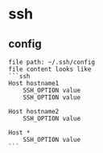 # ssh

## config
	file path: ~/.ssh/config
	file content looks like
	```ssh
	Host hostname1
	    SSH_OPTION value
	    SSH_OPTION value

	Host hostname2
		SSH_OPTION value

	Host *
	    SSH_OPTION value
	```
